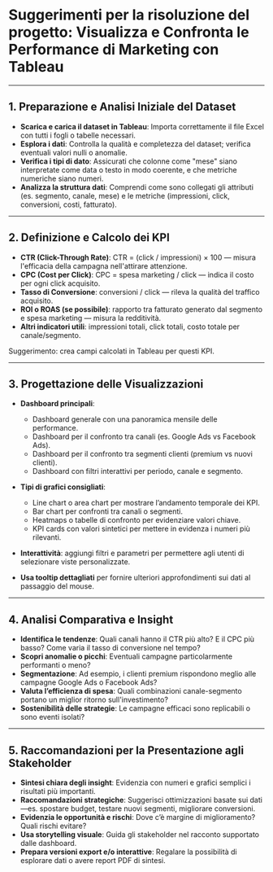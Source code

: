 
# Suggerimenti per la risoluzione del progetto: Visualizza e Confronta le Performance di Marketing con Tableau

---

## 1. Preparazione e Analisi Iniziale del Dataset

- **Scarica e carica il dataset in Tableau**: Importa correttamente il file Excel con tutti i fogli o tabelle necessari.
- **Esplora i dati**: Controlla la qualità e completezza del dataset; verifica eventuali valori nulli o anomalie.
- **Verifica i tipi di dato**: Assicurati che colonne come "mese" siano interpretate come data o testo in modo coerente, e che metriche numeriche siano numeri.
- **Analizza la struttura dati**: Comprendi come sono collegati gli attributi (es. segmento, canale, mese) e le metriche (impressioni, click, conversioni, costi, fatturato).

---

## 2. Definizione e Calcolo dei KPI

- **CTR (Click-Through Rate)**: CTR = (click / impressioni) × 100 — misura l'efficacia della campagna nell'attirare attenzione.
- **CPC (Cost per Click)**: CPC = spesa marketing / click — indica il costo per ogni click acquisito.
- **Tasso di Conversione**: conversioni / click — rileva la qualità del traffico acquisito.
- **ROI o ROAS (se possibile)**: rapporto tra fatturato generato dal segmento e spesa marketing — misura la redditività.
- **Altri indicatori utili**: impressioni totali, click totali, costo totale per canale/segmento.

Suggerimento: crea campi calcolati in Tableau per questi KPI.

---

## 3. Progettazione delle Visualizzazioni

- **Dashboard principali**:
  - Dashboard generale con una panoramica mensile delle performance.
  - Dashboard per il confronto tra canali (es. Google Ads vs Facebook Ads).
  - Dashboard per il confronto tra segmenti clienti (premium vs nuovi clienti).
  - Dashboard con filtri interattivi per periodo, canale e segmento.

- **Tipi di grafici consigliati**:
  - Line chart o area chart per mostrare l’andamento temporale dei KPI.
  - Bar chart per confronti tra canali o segmenti.
  - Heatmaps o tabelle di confronto per evidenziare valori chiave.
  - KPI cards con valori sintetici per mettere in evidenza i numeri più rilevanti.

- **Interattività**: aggiungi filtri e parametri per permettere agli utenti di selezionare viste personalizzate.
- **Usa tooltip dettagliati** per fornire ulteriori approfondimenti sui dati al passaggio del mouse.

---

## 4. Analisi Comparativa e Insight

- **Identifica le tendenze**: Quali canali hanno il CTR più alto? E il CPC più basso? Come varia il tasso di conversione nel tempo?
- **Scopri anomalie o picchi**: Eventuali campagne particolarmente performanti o meno?
- **Segmentazione**: Ad esempio, i clienti premium rispondono meglio alle campagne Google Ads o Facebook Ads?
- **Valuta l’efficienza di spesa**: Quali combinazioni canale-segmento portano un miglior ritorno sull'investimento?
- **Sostenibilità delle strategie**: Le campagne efficaci sono replicabili o sono eventi isolati?

---

## 5. Raccomandazioni per la Presentazione agli Stakeholder

- **Sintesi chiara degli insight**: Evidenzia con numeri e grafici semplici i risultati più importanti.
- **Raccomandazioni strategiche**: Suggerisci ottimizzazioni basate sui dati—es. spostare budget, testare nuovi segmenti, migliorare conversioni.
- **Evidenzia le opportunità e rischi**: Dove c’è margine di miglioramento? Quali rischi evitare?
- **Usa storytelling visuale**: Guida gli stakeholder nel racconto supportato dalle dashboard.
- **Prepara versioni export e/o interattive**: Regalare la possibilità di esplorare dati o avere report PDF di sintesi.
